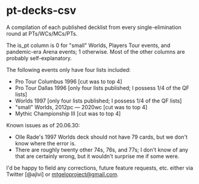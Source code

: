 # pt-decks-csv
A compilation of each published decklist from every single-elimination round at PTs/WCs/MCs/PTs.

The is_pt column is 0 for "small" Worlds, Players Tour events, and pandemic-era Arena events; 1 otherwise. Most of the other columns are probably self-explanatory.

The following events only have four lists included:<ul>
<li>Pro Tour Columbus 1996 [cut was to top 4]
<li>Pro Tour Dallas 1996 [only four lists published; I possess 1/4 of the QF lists]
<li>Worlds 1997 [only four lists published; I possess 1/4 of the QF lists]
<li>"small" Worlds, 2012pc &mdash; 2020wc [cut was to top 4]
<li>Mythic Championship III [cut was to top 4]
 </ul>
 
Known issues as of 20.06.30:
<ul><li>Olle Rade's 1997 Worlds deck should not have 79 cards, but we don't know where the error is.
<li>There are roughly twenty other 74s, 76s, and 77s; I don't know of any that are certainly wrong, but it wouldn't surprise me if some were.
</ul>

I'd be happy to field any corrections, future feature requests, etc. either via Twitter [@ajlvi] or mtgeloproject@gmail.com.
